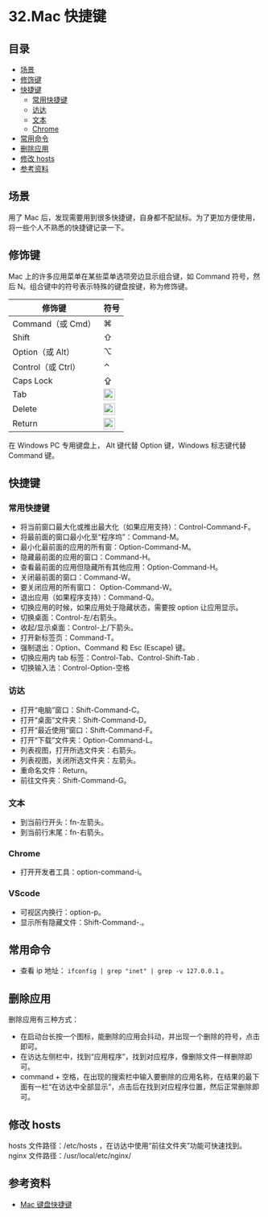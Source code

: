 # 32.Mac 快捷键
## <a name="index"></a> 目录
- [场景](#situation)
- [修饰键](#decoration)
- [快捷键](#shortcut)
  - [常用快捷键](#usual)
  - [访达](#finder)
  - [文本](#text)
  - [Chrome](#chrome)
- [常用命令](#cli)
- [删除应用](#del)
- [修改 hosts](#hosts)
- [参考资料](#reference)
## <a name="situation"></a> 场景
用了 Mac 后，发现需要用到很多快捷键，自身都不配鼠标。为了更加方便使用，将一些个人不熟悉的快捷键记录一下。

## <a name="decoration"></a> 修饰键
Mac 上的许多应用菜单在某些菜单选项旁边显示组合键，如 Command 符号，然后 N。组合键中的符号表示特殊的键盘按键，称为修饰键。

| 修饰键             | 符号                                                                                                                                                                                                                                   |
| ------------------ | -------------------------------------------------------------------------------------------------------------------------------------------------------------------------------------------------------------------------------------- |
| Command（或 Cmd）  | ⌘                                                                                                                                                                                                                                      |
| Shift              | ⇧                                                                                                                                                                                                                                      |
| Option（或 Alt）   | ⌥                                                                                                                                                                                                                                      |
| Control（或 Ctrl） | ⌃                                                                                                                                                                                                                                      |
| Caps Lock          | ⇪                                                                                                                                                                                                                                      |
| Tab                | <img src="https://help.apple.com/assets/5BBCEA2409462239278318D5/5BBCEA2809462239278318DE/zh_CN/cd484d20455f2ae2026ed324d873c1d7.png" alt="右制表符符号" height="23" width="23" originalimagename="SharedGlobalArt/L0075_modtabr.png"> |
| Delete             | <img src="https://help.apple.com/assets/5BBCEA2409462239278318D5/5BBCEA2809462239278318DE/zh_CN/218d37fa854c02bcf94075c546a8c409.png" alt="Delete 符号" height="23" width="23" originalimagename="SharedGlobalArt/L0062_moddl.png">    |
| Return             | <img src="https://help.apple.com/assets/5BBCEA2409462239278318D5/5BBCEA2809462239278318DE/zh_CN/078689fe0beeb14141babebacd04c2b6.png" alt="Return 符号" height="23" width="23" originalimagename="SharedGlobalArt/L0072_modrtn.png">   |


在 Windows PC 专用键盘上， Alt 键代替 Option 键，Windows 标志键代替 Command 键。

## <a name="shortcut"></a> 快捷键
### <a name="usual"></a> 常用快捷键
- 将当前窗口最大化或推出最大化（如果应用支持）：Control-Command-F。
- 将最前面的窗口最小化至“程序坞”：Command-M。
- 最小化最前面的应用的所有窗：Option-Command-M。
- 隐藏最前面的应用的窗口：Command-H。
- 查看最前面的应用但隐藏所有其他应用：Option-Command-H。
- 关闭最前面的窗口：Command-W。
- 要关闭应用的所有窗口： Option-Command-W。
- 退出应用（如果程序支持）：Command-Q。
- 切换应用的时候，如果应用处于隐藏状态，需要按 option 让应用显示。
- 切换桌面：Control-左/右箭头。
- 收起/显示桌面：Control-上/下箭头。
- 打开新标签页：Command-T。
- 强制退出：Option、Command 和 Esc (Escape) 键。
- 切换应用内 tab 标签：Control-Tab、Control-Shift-Tab .
- 切换输入法：Control-Option-空格

### <a name="finder"></a> 访达
- 打开“电脑”窗口：Shift-Command-C。
- 打开“桌面”文件夹：Shift-Command-D。
- 打开“最近使用”窗口：Shift-Command-F。
- 打开“下载”文件夹：Option-Command-L。
- 列表视图，打开所选文件夹：右箭头。
- 列表视图，关闭所选文件夹：左箭头。
- 重命名文件：Return。
- 前往文件夹：Shift-Command-G。

### <a name="text"></a> 文本
- 到当前行开头：fn-左箭头。
- 到当前行末尾：fn-右箭头。

### <a name="chrome"></a> Chrome
- 打开开发者工具：option-command-i。

### <a name="chrome"></a> VScode
- 可视区内换行：option-p。
- 显示所有隐藏文件：Shift-Command-.。

## <a name="cli"></a> 常用命令
- 查看 ip 地址： `ifconfig | grep "inet" | grep -v 127.0.0.1` 。

## <a name="del"></a> 删除应用
删除应用有三种方式：
- 在启动台长按一个图标，能删除的应用会抖动，并出现一个删除的符号，点击即可。
- 在访达左侧栏中，找到“应用程序”，找到对应程序，像删除文件一样删除即可。
- command + 空格，在出现的搜索栏中输入要删除的应用名称，在结果的最下面有一栏“在访达中全部显示”，点击后在找到对应程序位置，然后正常删除即可。

## <a name="hosts"></a> 修改 hosts
hosts 文件路径：/etc/hosts ，在访达中使用“前往文件夹”功能可快速找到。
nginx 文件路径：/usr/local/etc/nginx/


## <a name="reference"></a> 参考资料
- [Mac 键盘快捷键][url-support-apple-key]

[url-support-apple-key]:https://support.apple.com/zh-cn/HT201236
[url-support-apple-key-symbal]:https://support.apple.com/zh-cn/guide/mac-help/what-are-those-symbols-shown-in-menus-cpmh0011/mac